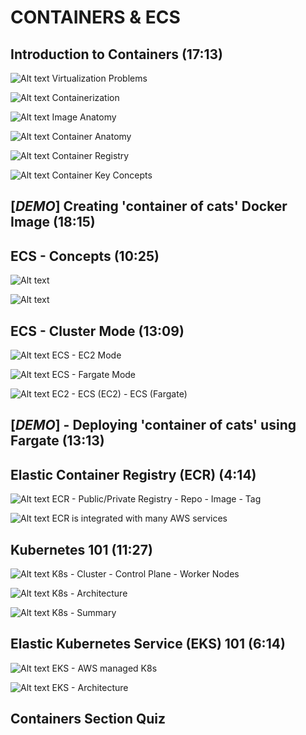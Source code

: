 # CONTAINERS & ECS

## Introduction to Containers (17:13)

![Alt text](../1000-CONTAINERS_and_ECS/00_LEARNINGAIDS/Containers101-1.png)
Virtualization Problems

![Alt text](../1000-CONTAINERS_and_ECS/00_LEARNINGAIDS/Containers101-2.png)
Containerization

![Alt text](../1000-CONTAINERS_and_ECS/00_LEARNINGAIDS/Containers101-3.png)
Image Anatomy

![Alt text](../1000-CONTAINERS_and_ECS/00_LEARNINGAIDS/Containers101-4.png)
Container Anatomy

![Alt text](../1000-CONTAINERS_and_ECS/00_LEARNINGAIDS/Containers101-5.png)
Container Registry

![Alt text](<images/Screenshot 2023-10-05 at 22.42.17 - [ASSOCIATESHARED]_Introduction_to_Containers__lear.png>)
Container Key Concepts

## [_DEMO_] Creating 'container of cats' Docker Image (18:15)

## ECS - Concepts (10:25)

![Alt text](<images/Screenshot 2023-10-05 at 23.42.50 - [ASSOCIATESHARED]_ECS_-_Concepts__learn.cantrill.i.png>)

![Alt text](<images/Screenshot 2023-10-05 at 23.44.32 - [ASSOCIATESHARED]_ECS_-_Concepts__learn.cantrill.i.png>)

## ECS - Cluster Mode (13:09)

![Alt text](../1000-CONTAINERS_and_ECS/00_LEARNINGAIDS/ECS-ClusterMode-1.png)
ECS - EC2 Mode

![Alt text](../1000-CONTAINERS_and_ECS/00_LEARNINGAIDS/ECS-ClusterMode-2.png)
ECS - Fargate Mode

![Alt text](<images/Screenshot 2023-10-05 at 23.53.44 - [ASSOCIATESHARED]_ECS_-_Cluster_Mode__learn.cantri.png>)
EC2 - ECS (EC2) - ECS (Fargate)

## [_DEMO_] - Deploying 'container of cats' using Fargate (13:13)

## Elastic Container Registry (ECR) (4:14)

![Alt text](<images/Screenshot 2023-10-06 at 10.29.52 - Elastic_Container_Registry_(ECR)__lea_—_Firefox_De.png>)
ECR - Public/Private Registry - Repo - Image - Tag

![Alt text](<images/Screenshot 2023-10-06 at 10.31.16 - Elastic_Container_Registry_(ECR)__lea_—_Firefox_De.png>)
ECR is integrated with many AWS services

## Kubernetes 101 (11:27)

![Alt text](../1000-CONTAINERS_and_ECS/00_LEARNINGAIDS/Kubernetes101-1.png)
K8s - Cluster - Control Plane - Worker Nodes

![Alt text](../1000-CONTAINERS_and_ECS/00_LEARNINGAIDS/Kubernetes101-2.png)
K8s - Architecture

![Alt text](<images/Screenshot 2023-10-06 at 10.43.05 - [SHAREDALL]_Kubernetes_101__lea_—_Firefox_Develope.png>)
K8s - Summary

## Elastic Kubernetes Service (EKS) 101 (6:14)

![Alt text](<images/Screenshot 2023-10-06 at 10.49.36 - [SHAREDALL]_Elastic_Kubernetes_Service_(EKS)_101__.png>)
EKS - AWS managed K8s

![Alt text](../1000-CONTAINERS_and_ECS/00_LEARNINGAIDS/EKS101-1.png)
EKS - Architecture

## Containers Section Quiz
